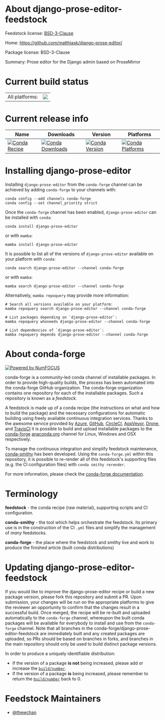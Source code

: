 About django-prose-editor-feedstock
===================================

Feedstock license: [BSD-3-Clause](https://github.com/conda-forge/django-prose-editor-feedstock/blob/main/LICENSE.txt)

Home: https://github.com/matthiask/django-prose-editor/

Package license: BSD-3-Clause

Summary: Prose editor for the Django admin based on ProseMirror

Current build status
====================


<table><tr><td>All platforms:</td>
    <td>
      <a href="https://dev.azure.com/conda-forge/feedstock-builds/_build/latest?definitionId=22050&branchName=main">
        <img src="https://dev.azure.com/conda-forge/feedstock-builds/_apis/build/status/django-prose-editor-feedstock?branchName=main">
      </a>
    </td>
  </tr>
</table>

Current release info
====================

| Name | Downloads | Version | Platforms |
| --- | --- | --- | --- |
| [![Conda Recipe](https://img.shields.io/badge/recipe-django--prose--editor-green.svg)](https://anaconda.org/conda-forge/django-prose-editor) | [![Conda Downloads](https://img.shields.io/conda/dn/conda-forge/django-prose-editor.svg)](https://anaconda.org/conda-forge/django-prose-editor) | [![Conda Version](https://img.shields.io/conda/vn/conda-forge/django-prose-editor.svg)](https://anaconda.org/conda-forge/django-prose-editor) | [![Conda Platforms](https://img.shields.io/conda/pn/conda-forge/django-prose-editor.svg)](https://anaconda.org/conda-forge/django-prose-editor) |

Installing django-prose-editor
==============================

Installing `django-prose-editor` from the `conda-forge` channel can be achieved by adding `conda-forge` to your channels with:

```
conda config --add channels conda-forge
conda config --set channel_priority strict
```

Once the `conda-forge` channel has been enabled, `django-prose-editor` can be installed with `conda`:

```
conda install django-prose-editor
```

or with `mamba`:

```
mamba install django-prose-editor
```

It is possible to list all of the versions of `django-prose-editor` available on your platform with `conda`:

```
conda search django-prose-editor --channel conda-forge
```

or with `mamba`:

```
mamba search django-prose-editor --channel conda-forge
```

Alternatively, `mamba repoquery` may provide more information:

```
# Search all versions available on your platform:
mamba repoquery search django-prose-editor --channel conda-forge

# List packages depending on `django-prose-editor`:
mamba repoquery whoneeds django-prose-editor --channel conda-forge

# List dependencies of `django-prose-editor`:
mamba repoquery depends django-prose-editor --channel conda-forge
```


About conda-forge
=================

[![Powered by
NumFOCUS](https://img.shields.io/badge/powered%20by-NumFOCUS-orange.svg?style=flat&colorA=E1523D&colorB=007D8A)](https://numfocus.org)

conda-forge is a community-led conda channel of installable packages.
In order to provide high-quality builds, the process has been automated into the
conda-forge GitHub organization. The conda-forge organization contains one repository
for each of the installable packages. Such a repository is known as a *feedstock*.

A feedstock is made up of a conda recipe (the instructions on what and how to build
the package) and the necessary configurations for automatic building using freely
available continuous integration services. Thanks to the awesome service provided by
[Azure](https://azure.microsoft.com/en-us/services/devops/), [GitHub](https://github.com/),
[CircleCI](https://circleci.com/), [AppVeyor](https://www.appveyor.com/),
[Drone](https://cloud.drone.io/welcome), and [TravisCI](https://travis-ci.com/)
it is possible to build and upload installable packages to the
[conda-forge](https://anaconda.org/conda-forge) [anaconda.org](https://anaconda.org/)
channel for Linux, Windows and OSX respectively.

To manage the continuous integration and simplify feedstock maintenance,
[conda-smithy](https://github.com/conda-forge/conda-smithy) has been developed.
Using the ``conda-forge.yml`` within this repository, it is possible to re-render all of
this feedstock's supporting files (e.g. the CI configuration files) with ``conda smithy rerender``.

For more information, please check the [conda-forge documentation](https://conda-forge.org/docs/).

Terminology
===========

**feedstock** - the conda recipe (raw material), supporting scripts and CI configuration.

**conda-smithy** - the tool which helps orchestrate the feedstock.
                   Its primary use is in the construction of the CI ``.yml`` files
                   and simplify the management of *many* feedstocks.

**conda-forge** - the place where the feedstock and smithy live and work to
                  produce the finished article (built conda distributions)


Updating django-prose-editor-feedstock
======================================

If you would like to improve the django-prose-editor recipe or build a new
package version, please fork this repository and submit a PR. Upon submission,
your changes will be run on the appropriate platforms to give the reviewer an
opportunity to confirm that the changes result in a successful build. Once
merged, the recipe will be re-built and uploaded automatically to the
`conda-forge` channel, whereupon the built conda packages will be available for
everybody to install and use from the `conda-forge` channel.
Note that all branches in the conda-forge/django-prose-editor-feedstock are
immediately built and any created packages are uploaded, so PRs should be based
on branches in forks, and branches in the main repository should only be used to
build distinct package versions.

In order to produce a uniquely identifiable distribution:
 * If the version of a package **is not** being increased, please add or increase
   the [``build/number``](https://docs.conda.io/projects/conda-build/en/latest/resources/define-metadata.html#build-number-and-string).
 * If the version of a package **is** being increased, please remember to return
   the [``build/number``](https://docs.conda.io/projects/conda-build/en/latest/resources/define-metadata.html#build-number-and-string)
   back to 0.

Feedstock Maintainers
=====================

* [@thewchan](https://github.com/thewchan/)

